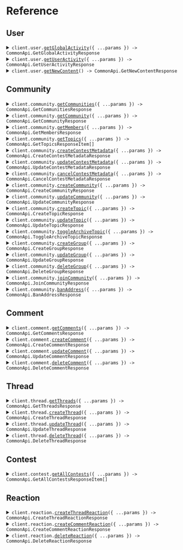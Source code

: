 # Reference

## User

<details><summary><code>client.user.<a href="/src/api/resources/user/client/Client.ts">getGlobalActivity</a>({ ...params }) -> CommonApi.GetGlobalActivityResponse</code></summary>
<dl>
<dd>

#### 🔌 Usage

<dl>
<dd>

<dl>
<dd>

```typescript
await client.user.getGlobalActivity();
```

</dd>
</dl>
</dd>
</dl>

#### ⚙️ Parameters

<dl>
<dd>

<dl>
<dd>

**request:** `CommonApi.GetGlobalActivityRequest`

</dd>
</dl>

<dl>
<dd>

**requestOptions:** `User.RequestOptions`

</dd>
</dl>
</dd>
</dl>

</dd>
</dl>
</details>

<details><summary><code>client.user.<a href="/src/api/resources/user/client/Client.ts">getUserActivity</a>({ ...params }) -> CommonApi.GetUserActivityResponse</code></summary>
<dl>
<dd>

#### 🔌 Usage

<dl>
<dd>

<dl>
<dd>

```typescript
await client.user.getUserActivity();
```

</dd>
</dl>
</dd>
</dl>

#### ⚙️ Parameters

<dl>
<dd>

<dl>
<dd>

**request:** `CommonApi.GetUserActivityRequest`

</dd>
</dl>

<dl>
<dd>

**requestOptions:** `User.RequestOptions`

</dd>
</dl>
</dd>
</dl>

</dd>
</dl>
</details>

<details><summary><code>client.user.<a href="/src/api/resources/user/client/Client.ts">getNewContent</a>() -> CommonApi.GetNewContentResponse</code></summary>
<dl>
<dd>

#### 🔌 Usage

<dl>
<dd>

<dl>
<dd>

```typescript
await client.user.getNewContent();
```

</dd>
</dl>
</dd>
</dl>

#### ⚙️ Parameters

<dl>
<dd>

<dl>
<dd>

**requestOptions:** `User.RequestOptions`

</dd>
</dl>
</dd>
</dl>

</dd>
</dl>
</details>

## Community

<details><summary><code>client.community.<a href="/src/api/resources/community/client/Client.ts">getCommunities</a>({ ...params }) -> CommonApi.GetCommunitiesResponse</code></summary>
<dl>
<dd>

#### 🔌 Usage

<dl>
<dd>

<dl>
<dd>

```typescript
await client.community.getCommunities();
```

</dd>
</dl>
</dd>
</dl>

#### ⚙️ Parameters

<dl>
<dd>

<dl>
<dd>

**request:** `CommonApi.GetCommunitiesRequest`

</dd>
</dl>

<dl>
<dd>

**requestOptions:** `Community.RequestOptions`

</dd>
</dl>
</dd>
</dl>

</dd>
</dl>
</details>

<details><summary><code>client.community.<a href="/src/api/resources/community/client/Client.ts">getCommunity</a>({ ...params }) -> CommonApi.GetCommunityResponse</code></summary>
<dl>
<dd>

#### 🔌 Usage

<dl>
<dd>

<dl>
<dd>

```typescript
await client.community.getCommunity({
    id: "id",
});
```

</dd>
</dl>
</dd>
</dl>

#### ⚙️ Parameters

<dl>
<dd>

<dl>
<dd>

**request:** `CommonApi.GetCommunityRequest`

</dd>
</dl>

<dl>
<dd>

**requestOptions:** `Community.RequestOptions`

</dd>
</dl>
</dd>
</dl>

</dd>
</dl>
</details>

<details><summary><code>client.community.<a href="/src/api/resources/community/client/Client.ts">getMembers</a>({ ...params }) -> CommonApi.GetMembersResponse</code></summary>
<dl>
<dd>

#### 🔌 Usage

<dl>
<dd>

<dl>
<dd>

```typescript
await client.community.getMembers({
    community_id: "community_id",
});
```

</dd>
</dl>
</dd>
</dl>

#### ⚙️ Parameters

<dl>
<dd>

<dl>
<dd>

**request:** `CommonApi.GetMembersRequest`

</dd>
</dl>

<dl>
<dd>

**requestOptions:** `Community.RequestOptions`

</dd>
</dl>
</dd>
</dl>

</dd>
</dl>
</details>

<details><summary><code>client.community.<a href="/src/api/resources/community/client/Client.ts">getTopics</a>({ ...params }) -> CommonApi.GetTopicsResponseItem[]</code></summary>
<dl>
<dd>

#### 🔌 Usage

<dl>
<dd>

<dl>
<dd>

```typescript
await client.community.getTopics({
    community_id: "community_id",
});
```

</dd>
</dl>
</dd>
</dl>

#### ⚙️ Parameters

<dl>
<dd>

<dl>
<dd>

**request:** `CommonApi.GetTopicsRequest`

</dd>
</dl>

<dl>
<dd>

**requestOptions:** `Community.RequestOptions`

</dd>
</dl>
</dd>
</dl>

</dd>
</dl>
</details>

<details><summary><code>client.community.<a href="/src/api/resources/community/client/Client.ts">createContestMetadata</a>({ ...params }) -> CommonApi.CreateContestMetadataResponse</code></summary>
<dl>
<dd>

#### 🔌 Usage

<dl>
<dd>

<dl>
<dd>

```typescript
await client.community.createContestMetadata({
    community_id: "community_id",
    contest_address: "contest_address",
    name: "name",
    payout_structure: [1],
    interval: 1,
});
```

</dd>
</dl>
</dd>
</dl>

#### ⚙️ Parameters

<dl>
<dd>

<dl>
<dd>

**request:** `CommonApi.CreateContestMetadataRequest`

</dd>
</dl>

<dl>
<dd>

**requestOptions:** `Community.RequestOptions`

</dd>
</dl>
</dd>
</dl>

</dd>
</dl>
</details>

<details><summary><code>client.community.<a href="/src/api/resources/community/client/Client.ts">updateContestMetadata</a>({ ...params }) -> CommonApi.UpdateContestMetadataResponse</code></summary>
<dl>
<dd>

#### 🔌 Usage

<dl>
<dd>

<dl>
<dd>

```typescript
await client.community.updateContestMetadata({
    community_id: "community_id",
    contest_address: "contest_address",
});
```

</dd>
</dl>
</dd>
</dl>

#### ⚙️ Parameters

<dl>
<dd>

<dl>
<dd>

**request:** `CommonApi.UpdateContestMetadataRequest`

</dd>
</dl>

<dl>
<dd>

**requestOptions:** `Community.RequestOptions`

</dd>
</dl>
</dd>
</dl>

</dd>
</dl>
</details>

<details><summary><code>client.community.<a href="/src/api/resources/community/client/Client.ts">cancelContestMetadata</a>({ ...params }) -> CommonApi.CancelContestMetadataResponse</code></summary>
<dl>
<dd>

#### 🔌 Usage

<dl>
<dd>

<dl>
<dd>

```typescript
await client.community.cancelContestMetadata({
    community_id: "community_id",
    contest_address: "contest_address",
});
```

</dd>
</dl>
</dd>
</dl>

#### ⚙️ Parameters

<dl>
<dd>

<dl>
<dd>

**request:** `CommonApi.CancelContestMetadataRequest`

</dd>
</dl>

<dl>
<dd>

**requestOptions:** `Community.RequestOptions`

</dd>
</dl>
</dd>
</dl>

</dd>
</dl>
</details>

<details><summary><code>client.community.<a href="/src/api/resources/community/client/Client.ts">createCommunity</a>({ ...params }) -> CommonApi.CreateCommunityResponse</code></summary>
<dl>
<dd>

#### 🔌 Usage

<dl>
<dd>

<dl>
<dd>

```typescript
await client.community.createCommunity({
    id: "id",
    name: "name",
    chain_node_id: 1,
    base: CommonApi.CreateCommunityRequestBase.Cosmos,
    default_symbol: "default_symbol",
});
```

</dd>
</dl>
</dd>
</dl>

#### ⚙️ Parameters

<dl>
<dd>

<dl>
<dd>

**request:** `CommonApi.CreateCommunityRequest`

</dd>
</dl>

<dl>
<dd>

**requestOptions:** `Community.RequestOptions`

</dd>
</dl>
</dd>
</dl>

</dd>
</dl>
</details>

<details><summary><code>client.community.<a href="/src/api/resources/community/client/Client.ts">updateCommunity</a>({ ...params }) -> CommonApi.UpdateCommunityResponse</code></summary>
<dl>
<dd>

#### 🔌 Usage

<dl>
<dd>

<dl>
<dd>

```typescript
await client.community.updateCommunity({
    community_id: "community_id",
});
```

</dd>
</dl>
</dd>
</dl>

#### ⚙️ Parameters

<dl>
<dd>

<dl>
<dd>

**request:** `CommonApi.UpdateCommunityRequest`

</dd>
</dl>

<dl>
<dd>

**requestOptions:** `Community.RequestOptions`

</dd>
</dl>
</dd>
</dl>

</dd>
</dl>
</details>

<details><summary><code>client.community.<a href="/src/api/resources/community/client/Client.ts">createTopic</a>({ ...params }) -> CommonApi.CreateTopicResponse</code></summary>
<dl>
<dd>

#### 🔌 Usage

<dl>
<dd>

<dl>
<dd>

```typescript
await client.community.createTopic({
    community_id: "community_id",
});
```

</dd>
</dl>
</dd>
</dl>

#### ⚙️ Parameters

<dl>
<dd>

<dl>
<dd>

**request:** `CommonApi.CreateTopicRequest`

</dd>
</dl>

<dl>
<dd>

**requestOptions:** `Community.RequestOptions`

</dd>
</dl>
</dd>
</dl>

</dd>
</dl>
</details>

<details><summary><code>client.community.<a href="/src/api/resources/community/client/Client.ts">updateTopic</a>({ ...params }) -> CommonApi.UpdateTopicResponse</code></summary>
<dl>
<dd>

#### 🔌 Usage

<dl>
<dd>

<dl>
<dd>

```typescript
await client.community.updateTopic({
    topic_id: 1.1,
    community_id: "community_id",
});
```

</dd>
</dl>
</dd>
</dl>

#### ⚙️ Parameters

<dl>
<dd>

<dl>
<dd>

**request:** `CommonApi.UpdateTopicRequest`

</dd>
</dl>

<dl>
<dd>

**requestOptions:** `Community.RequestOptions`

</dd>
</dl>
</dd>
</dl>

</dd>
</dl>
</details>

<details><summary><code>client.community.<a href="/src/api/resources/community/client/Client.ts">toggleArchiveTopic</a>({ ...params }) -> CommonApi.ToggleArchiveTopicResponse</code></summary>
<dl>
<dd>

#### 🔌 Usage

<dl>
<dd>

<dl>
<dd>

```typescript
await client.community.toggleArchiveTopic({
    community_id: "community_id",
    topic_id: 1,
    archive: true,
});
```

</dd>
</dl>
</dd>
</dl>

#### ⚙️ Parameters

<dl>
<dd>

<dl>
<dd>

**request:** `CommonApi.ToggleArchiveTopicRequest`

</dd>
</dl>

<dl>
<dd>

**requestOptions:** `Community.RequestOptions`

</dd>
</dl>
</dd>
</dl>

</dd>
</dl>
</details>

<details><summary><code>client.community.<a href="/src/api/resources/community/client/Client.ts">createGroup</a>({ ...params }) -> CommonApi.CreateGroupResponse</code></summary>
<dl>
<dd>

#### 🔌 Usage

<dl>
<dd>

<dl>
<dd>

```typescript
await client.community.createGroup({
    community_id: "community_id",
    metadata: {
        name: "name",
        description: "description",
    },
});
```

</dd>
</dl>
</dd>
</dl>

#### ⚙️ Parameters

<dl>
<dd>

<dl>
<dd>

**request:** `CommonApi.CreateGroupRequest`

</dd>
</dl>

<dl>
<dd>

**requestOptions:** `Community.RequestOptions`

</dd>
</dl>
</dd>
</dl>

</dd>
</dl>
</details>

<details><summary><code>client.community.<a href="/src/api/resources/community/client/Client.ts">updateGroup</a>({ ...params }) -> CommonApi.UpdateGroupResponse</code></summary>
<dl>
<dd>

#### 🔌 Usage

<dl>
<dd>

<dl>
<dd>

```typescript
await client.community.updateGroup({
    community_id: "community_id",
    group_id: 1,
});
```

</dd>
</dl>
</dd>
</dl>

#### ⚙️ Parameters

<dl>
<dd>

<dl>
<dd>

**request:** `CommonApi.UpdateGroupRequest`

</dd>
</dl>

<dl>
<dd>

**requestOptions:** `Community.RequestOptions`

</dd>
</dl>
</dd>
</dl>

</dd>
</dl>
</details>

<details><summary><code>client.community.<a href="/src/api/resources/community/client/Client.ts">deleteGroup</a>({ ...params }) -> CommonApi.DeleteGroupResponse</code></summary>
<dl>
<dd>

#### 🔌 Usage

<dl>
<dd>

<dl>
<dd>

```typescript
await client.community.deleteGroup({
    community_id: "community_id",
    group_id: 1,
});
```

</dd>
</dl>
</dd>
</dl>

#### ⚙️ Parameters

<dl>
<dd>

<dl>
<dd>

**request:** `CommonApi.DeleteGroupRequest`

</dd>
</dl>

<dl>
<dd>

**requestOptions:** `Community.RequestOptions`

</dd>
</dl>
</dd>
</dl>

</dd>
</dl>
</details>

<details><summary><code>client.community.<a href="/src/api/resources/community/client/Client.ts">joinCommunity</a>({ ...params }) -> CommonApi.JoinCommunityResponse</code></summary>
<dl>
<dd>

#### 🔌 Usage

<dl>
<dd>

<dl>
<dd>

```typescript
await client.community.joinCommunity({
    community_id: "community_id",
});
```

</dd>
</dl>
</dd>
</dl>

#### ⚙️ Parameters

<dl>
<dd>

<dl>
<dd>

**request:** `CommonApi.JoinCommunityRequest`

</dd>
</dl>

<dl>
<dd>

**requestOptions:** `Community.RequestOptions`

</dd>
</dl>
</dd>
</dl>

</dd>
</dl>
</details>

<details><summary><code>client.community.<a href="/src/api/resources/community/client/Client.ts">banAddress</a>({ ...params }) -> CommonApi.BanAddressResponse</code></summary>
<dl>
<dd>

#### 🔌 Usage

<dl>
<dd>

<dl>
<dd>

```typescript
await client.community.banAddress({
    community_id: "community_id",
    address: "address",
});
```

</dd>
</dl>
</dd>
</dl>

#### ⚙️ Parameters

<dl>
<dd>

<dl>
<dd>

**request:** `CommonApi.BanAddressRequest`

</dd>
</dl>

<dl>
<dd>

**requestOptions:** `Community.RequestOptions`

</dd>
</dl>
</dd>
</dl>

</dd>
</dl>
</details>

## Comment

<details><summary><code>client.comment.<a href="/src/api/resources/comment/client/Client.ts">getComments</a>({ ...params }) -> CommonApi.GetCommentsResponse</code></summary>
<dl>
<dd>

#### 🔌 Usage

<dl>
<dd>

<dl>
<dd>

```typescript
await client.comment.getComments({
    thread_id: 1,
});
```

</dd>
</dl>
</dd>
</dl>

#### ⚙️ Parameters

<dl>
<dd>

<dl>
<dd>

**request:** `CommonApi.GetCommentsRequest`

</dd>
</dl>

<dl>
<dd>

**requestOptions:** `Comment.RequestOptions`

</dd>
</dl>
</dd>
</dl>

</dd>
</dl>
</details>

<details><summary><code>client.comment.<a href="/src/api/resources/comment/client/Client.ts">createComment</a>({ ...params }) -> CommonApi.CreateCommentResponse</code></summary>
<dl>
<dd>

#### 🔌 Usage

<dl>
<dd>

<dl>
<dd>

```typescript
await client.comment.createComment({
    thread_id: 1,
    body: "body",
});
```

</dd>
</dl>
</dd>
</dl>

#### ⚙️ Parameters

<dl>
<dd>

<dl>
<dd>

**request:** `CommonApi.CreateCommentRequest`

</dd>
</dl>

<dl>
<dd>

**requestOptions:** `Comment.RequestOptions`

</dd>
</dl>
</dd>
</dl>

</dd>
</dl>
</details>

<details><summary><code>client.comment.<a href="/src/api/resources/comment/client/Client.ts">updateComment</a>({ ...params }) -> CommonApi.UpdateCommentResponse</code></summary>
<dl>
<dd>

#### 🔌 Usage

<dl>
<dd>

<dl>
<dd>

```typescript
await client.comment.updateComment({
    comment_id: 1,
    body: "body",
});
```

</dd>
</dl>
</dd>
</dl>

#### ⚙️ Parameters

<dl>
<dd>

<dl>
<dd>

**request:** `CommonApi.UpdateCommentRequest`

</dd>
</dl>

<dl>
<dd>

**requestOptions:** `Comment.RequestOptions`

</dd>
</dl>
</dd>
</dl>

</dd>
</dl>
</details>

<details><summary><code>client.comment.<a href="/src/api/resources/comment/client/Client.ts">deleteComment</a>({ ...params }) -> CommonApi.DeleteCommentResponse</code></summary>
<dl>
<dd>

#### 🔌 Usage

<dl>
<dd>

<dl>
<dd>

```typescript
await client.comment.deleteComment({
    comment_id: 1,
});
```

</dd>
</dl>
</dd>
</dl>

#### ⚙️ Parameters

<dl>
<dd>

<dl>
<dd>

**request:** `CommonApi.DeleteCommentRequest`

</dd>
</dl>

<dl>
<dd>

**requestOptions:** `Comment.RequestOptions`

</dd>
</dl>
</dd>
</dl>

</dd>
</dl>
</details>

## Thread

<details><summary><code>client.thread.<a href="/src/api/resources/thread/client/Client.ts">getThreads</a>({ ...params }) -> CommonApi.GetThreadsResponse</code></summary>
<dl>
<dd>

#### 🔌 Usage

<dl>
<dd>

<dl>
<dd>

```typescript
await client.thread.getThreads({
    community_id: "community_id",
});
```

</dd>
</dl>
</dd>
</dl>

#### ⚙️ Parameters

<dl>
<dd>

<dl>
<dd>

**request:** `CommonApi.GetThreadsRequest`

</dd>
</dl>

<dl>
<dd>

**requestOptions:** `Thread.RequestOptions`

</dd>
</dl>
</dd>
</dl>

</dd>
</dl>
</details>

<details><summary><code>client.thread.<a href="/src/api/resources/thread/client/Client.ts">createThread</a>({ ...params }) -> CommonApi.CreateThreadResponse</code></summary>
<dl>
<dd>

#### 🔌 Usage

<dl>
<dd>

<dl>
<dd>

```typescript
await client.thread.createThread({
    community_id: "community_id",
    topic_id: 1,
    title: "title",
    body: "body",
    kind: CommonApi.CreateThreadRequestKind.Discussion,
    stage: "stage",
    read_only: true,
});
```

</dd>
</dl>
</dd>
</dl>

#### ⚙️ Parameters

<dl>
<dd>

<dl>
<dd>

**request:** `CommonApi.CreateThreadRequest`

</dd>
</dl>

<dl>
<dd>

**requestOptions:** `Thread.RequestOptions`

</dd>
</dl>
</dd>
</dl>

</dd>
</dl>
</details>

<details><summary><code>client.thread.<a href="/src/api/resources/thread/client/Client.ts">updateThread</a>({ ...params }) -> CommonApi.UpdateThreadResponse</code></summary>
<dl>
<dd>

#### 🔌 Usage

<dl>
<dd>

<dl>
<dd>

```typescript
await client.thread.updateThread({
    thread_id: 1,
});
```

</dd>
</dl>
</dd>
</dl>

#### ⚙️ Parameters

<dl>
<dd>

<dl>
<dd>

**request:** `CommonApi.UpdateThreadRequest`

</dd>
</dl>

<dl>
<dd>

**requestOptions:** `Thread.RequestOptions`

</dd>
</dl>
</dd>
</dl>

</dd>
</dl>
</details>

<details><summary><code>client.thread.<a href="/src/api/resources/thread/client/Client.ts">deleteThread</a>({ ...params }) -> CommonApi.DeleteThreadResponse</code></summary>
<dl>
<dd>

#### 🔌 Usage

<dl>
<dd>

<dl>
<dd>

```typescript
await client.thread.deleteThread({
    thread_id: 1,
});
```

</dd>
</dl>
</dd>
</dl>

#### ⚙️ Parameters

<dl>
<dd>

<dl>
<dd>

**request:** `CommonApi.DeleteThreadRequest`

</dd>
</dl>

<dl>
<dd>

**requestOptions:** `Thread.RequestOptions`

</dd>
</dl>
</dd>
</dl>

</dd>
</dl>
</details>

## Contest

<details><summary><code>client.contest.<a href="/src/api/resources/contest/client/Client.ts">getAllContests</a>({ ...params }) -> CommonApi.GetAllContestsResponseItem[]</code></summary>
<dl>
<dd>

#### 🔌 Usage

<dl>
<dd>

<dl>
<dd>

```typescript
await client.contest.getAllContests({
    community_id: "community_id",
});
```

</dd>
</dl>
</dd>
</dl>

#### ⚙️ Parameters

<dl>
<dd>

<dl>
<dd>

**request:** `CommonApi.GetAllContestsRequest`

</dd>
</dl>

<dl>
<dd>

**requestOptions:** `Contest.RequestOptions`

</dd>
</dl>
</dd>
</dl>

</dd>
</dl>
</details>

## Reaction

<details><summary><code>client.reaction.<a href="/src/api/resources/reaction/client/Client.ts">createThreadReaction</a>({ ...params }) -> CommonApi.CreateThreadReactionResponse</code></summary>
<dl>
<dd>

#### 🔌 Usage

<dl>
<dd>

<dl>
<dd>

```typescript
await client.reaction.createThreadReaction({
    thread_id: 1,
});
```

</dd>
</dl>
</dd>
</dl>

#### ⚙️ Parameters

<dl>
<dd>

<dl>
<dd>

**request:** `CommonApi.CreateThreadReactionRequest`

</dd>
</dl>

<dl>
<dd>

**requestOptions:** `Reaction.RequestOptions`

</dd>
</dl>
</dd>
</dl>

</dd>
</dl>
</details>

<details><summary><code>client.reaction.<a href="/src/api/resources/reaction/client/Client.ts">createCommentReaction</a>({ ...params }) -> CommonApi.CreateCommentReactionResponse</code></summary>
<dl>
<dd>

#### 🔌 Usage

<dl>
<dd>

<dl>
<dd>

```typescript
await client.reaction.createCommentReaction({
    comment_id: 1,
});
```

</dd>
</dl>
</dd>
</dl>

#### ⚙️ Parameters

<dl>
<dd>

<dl>
<dd>

**request:** `CommonApi.CreateCommentReactionRequest`

</dd>
</dl>

<dl>
<dd>

**requestOptions:** `Reaction.RequestOptions`

</dd>
</dl>
</dd>
</dl>

</dd>
</dl>
</details>

<details><summary><code>client.reaction.<a href="/src/api/resources/reaction/client/Client.ts">deleteReaction</a>({ ...params }) -> CommonApi.DeleteReactionResponse</code></summary>
<dl>
<dd>

#### 🔌 Usage

<dl>
<dd>

<dl>
<dd>

```typescript
await client.reaction.deleteReaction({
    community_id: "community_id",
    reaction_id: 1,
});
```

</dd>
</dl>
</dd>
</dl>

#### ⚙️ Parameters

<dl>
<dd>

<dl>
<dd>

**request:** `CommonApi.DeleteReactionRequest`

</dd>
</dl>

<dl>
<dd>

**requestOptions:** `Reaction.RequestOptions`

</dd>
</dl>
</dd>
</dl>

</dd>
</dl>
</details>
